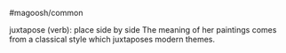 #magoosh/common

juxtapose (verb): place side by side 
The meaning of her paintings comes from a classical style which juxtaposes modern themes. 

